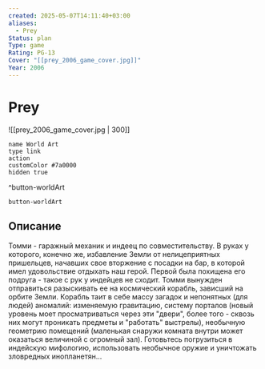 ```yaml
---
created: 2025-05-07T14:11:40+03:00
aliases:
  - Prey
Status: plan
Type: game
Rating: PG-13
Cover: "[[prey_2006_game_cover.jpg]]"
Year: 2006
---
```


# Prey

![[prey_2006_game_cover.jpg | 300]]


```button
name World Art
type link
action 
customColor #7a0000
hidden true
```
^button-worldArt



`button-worldArt`

## Описание

Томми - гаражный механик и индеец по совместительству. В руках у которого, конечно же, избавление Земли от нелицеприятных пришельцев, начавших свое вторжение с посадки на бар, в которой имел удовольствие отдыхать наш герой. Первой была похищена его подруга - такое с рук у индейцев не сходит. Томми вынужден отправиться разыскивать ее на космический корабль, зависший на орбите Земли. Корабль таит в себе массу загадок и непонятных (для людей) аномалий: изменяемую гравитацию, систему порталов (новый уровень моет просматриваться через эти "двери", более того - сквозь них могут проникать предметы и "работать" выстрелы), необычную геометрию помещений (маленькая снаружи комната внутри может оказаться величиной с огромный зал). Готовьтесь погрузиться в индейскую мифологию, использовать необычное оружие и уничтожать зловредных инопланетян...
